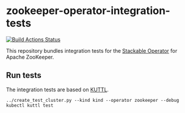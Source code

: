 # zookeeper-operator-integration-tests

[![Build Actions Status](https://ci.stackable.tech/job/Zookeeper%20Operator%20Integration%20Tests/badge/icon?subject=Integration%20Tests)](https://ci.stackable.tech/job/Zookeeper%20Operator%20Integration%20Tests)

This repository bundles integration tests for the [Stackable Operator](https://github.com/stackabletech/zookeeper-operator) for Apache ZooKeeper.

## Run tests

The integration tests are based on [KUTTL](https://kuttl.dev).

    ../create_test_cluster.py --kind kind --operator zookeeper --debug
    kubectl kuttl test




